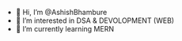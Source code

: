 - 👋 Hi, I’m @AshishBhambure
- 👀 I’m interested in DSA & DEVOLOPMENT (WEB)
- 🌱 I’m currently learning  MERN
  

<!---
AshishBhambure/AshishBhambure is a ✨ special ✨ repository because its `README.md` (this file) appears on your GitHub profile.
You can click the Preview link to take a look at your changes.
--->
